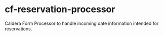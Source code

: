 cf-reservation-processor
========================

Caldera Form Processor to handle incoming date information intended
for reservations.
